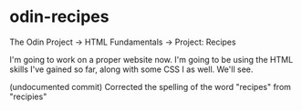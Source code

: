 # odin-recipes
The Odin Project -> HTML Fundamentals -> Project: Recipes

I'm going to work on a proper website now. I'm going to be using the HTML skills I've gained so far, along with some CSS I as well. We'll see.

(undocumented commit) Corrected the spelling of the word "recipes" from "recipies"
